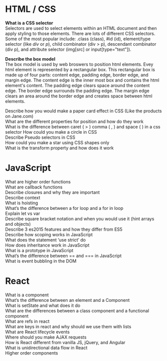 # HTML / CSS
**What is a CSS selector**  
Selectors are used to select elements within an HTML document and then apply styling to those elements. There are lots of different CSS selectors. Some of the most popular include: .class (class), #id (id), element/type selector (like *div* or *p*), child combinator (div > p), descendant combinator (div p), and attribute selector (img[src] or input[type="text"]).

**Describe the box model**  
The box model is used by web broswers to position html elements. Evey html element is represented by a rectangular box. This rectangular box is made up of four parts: content edge, padding edge, border edge, and margin edge. The content edge is the inner most box and contains the html element's content. The padding edge clears space around the content edge. The border edge surrounds the padding edge. The margin edge clears an area around the border edge and creates space between html elements.  


Describe how you would make a paper card effect in CSS (Like the products on Jane.com)  
What are the different properties for position and how do they work  
What is the difference between caret ( > ) comma ( , ) and space (  ) in a css selector
How could you make a circle in CSS  
Describe Pseudo selectors in CSS  
How could you make a star using CSS shapes only  
What is the transform property and how does it work  

# JavaScript
What are higher order functions  
What are callback functions  
Describe closures and why they are important  
Describe context  
What is hoisting  
What’s the difference between a for loop and a for in loop  
Explain let vs var  
Describe square bracket notation and when you would use it (hint arrays and objects)  
Describe 3 es2015 features and how they differ from ES5  
Describe how scoping works in JavaScript  
What does the statement ‘use strict’ do   
How does inheritance work in JavaScript  
What is a prototype in JavaScript  
What’s the difference between == and === in JavaScript  
What is event bubbling in the DOM  

# React
What is a component  
What’s the difference between an element and a Component  
What is setState and what does it do  
What are the differences between a class component and a functional component  
What are refs in react  
What are keys in react and why should we use them with lists  
What are React lifecycle events  
Where should you make AJAX requests  
How is React different from vanilla JS, jQuery, and Angular  
What is unidirectional data flow in React  
Higher order components  